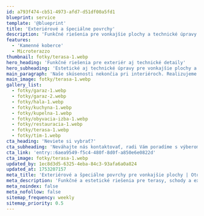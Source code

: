 ```yaml
---
id: a793f474-cb51-4973-afd7-d51df00a5fd1
blueprint: service
template: '@blueprint'
title: 'Exteriérové a špeciálne povrchy'
description: 'Funkčné riešenia pre vonkajšie plochy a technické úpravy'
features:
  - 'Kamenné koberce'
  - Microterazzo
thumbnail: fotky/terasa-1.webp
hero_heading: 'Funkčné riešenia pre exteriér aj technické detaily'
hero_subheading: 'Estetické aj technické úpravy pre vonkajšie plochy a stavebné vrstvy'
main_paragraph: 'Naše skúsenosti nekončia pri interiéroch. Realizujeme aj vonkajšie podlahové a povrchové riešenia, ktoré sú odolné voči poveternostným vplyvom a zároveň vizuálne príjemné. Kamenné koberce sú ideálne na schody, terasy či staršie betónové plochy. Zabezpečujeme renovácie poškodených betónov, nanášanie prípravných a vyrovnávacích vrstiev a aplikáciu vápennocementových či sádrových omietok. Každý detail je dôležitý – aj ten, po ktorom chodíte.'
main_image: fotky/terasa-1.webp
gallery_list:
  - fotky/garaz-1.webp
  - fotky/garaz-2.webp
  - fotky/hala-1.webp
  - fotky/kuchyna-1.webp
  - fotky/kupelna-1.webp
  - fotky/obyvacia-izba-1.webp
  - fotky/restauracia-1.webp
  - fotky/terasa-1.webp
  - fotky/tim-1.webp
cta_heading: 'Neviete si vybrať?'
cta_subheading: 'Neváhajte nás kontaktovať, radi Vám poradíme s výberom a vysvetlíme postup prác.'
cta_link: 'entry::6aea9549-f5c4-480f-8d0f-a850e6e0822d'
cta_image: fotky/terasa-1.webp
updated_by: 1ec8d3d5-6325-4eba-84c3-93afa6a0a824
updated_at: 1753207157
meta_title: 'Exteriérové a špeciálne povrchy pre vonkajšie plochy | Otorm'
meta_description: 'Funkčné a estetické riešenia pre terasy, schody a exteriérové plochy. Kamenné koberce, renovácie, omietky.'
meta_noindex: false
meta_nofollow: false
sitemap_frequency: weekly
sitemap_priority: 0.5
---
```

